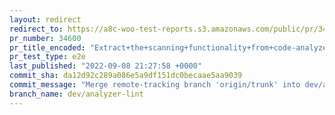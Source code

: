 ```yaml
---
layout: redirect
redirect_to: https://a8c-woo-test-reports.s3.amazonaws.com/public/pr/34600/e2e/index.html
pr_number: 34600
pr_title_encoded: "Extract+the+scanning+functionality+from+code-analyzer%2C+move+common+code+into+a+separate+package"
pr_test_type: e2e
last_published: "2022-09-08 21:27:58 +0000"
commit_sha: da12d92c289a086e5a9df151dc0becaae5aa9039
commit_message: "Merge remote-tracking branch 'origin/trunk' into dev/analyzer-lint"
branch_name: dev/analyzer-lint
---
```

